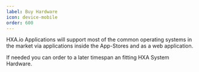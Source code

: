 ```yaml
---
label: Buy Hardware
icon: device-mobile
order: 600
---
```

HXA.io Applications will support most of the common operating systems in the market via applications inside the App-Stores and as a web application.

If needed you can order to a later timespan an fitting HXA System Hardware.

